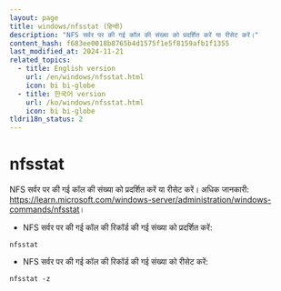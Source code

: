 ```yaml
---
layout: page
title: windows/nfsstat (हिन्दी)
description: "NFS सर्वर पर की गई कॉल की संख्या को प्रदर्शित करें या रीसेट करें।"
content_hash: f683ee0018b8765b4d1575f1e5f8159afb1f1355
last_modified_at: 2024-11-21
related_topics:
  - title: English version
    url: /en/windows/nfsstat.html
    icon: bi bi-globe
  - title: 한국어 version
    url: /ko/windows/nfsstat.html
    icon: bi bi-globe
tldri18n_status: 2
---
```

# nfsstat

NFS सर्वर पर की गई कॉल की संख्या को प्रदर्शित करें या रीसेट करें।
अधिक जानकारी: <https://learn.microsoft.com/windows-server/administration/windows-commands/nfsstat>।

- NFS सर्वर पर की गई कॉल की रिकॉर्ड की गई संख्या को प्रदर्शित करें:

`nfsstat`

- NFS सर्वर पर की गई कॉल की रिकॉर्ड की गई संख्या को रीसेट करें:

`nfsstat -z`
